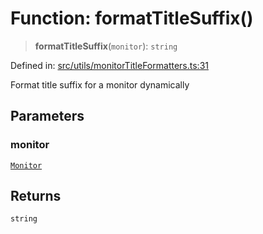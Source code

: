 # Function: formatTitleSuffix()

> **formatTitleSuffix**(`monitor`): `string`

Defined in: [src/utils/monitorTitleFormatters.ts:31](https://github.com/Nick2bad4u/Uptime-Watcher/blob/2a45eeb1723f8f7089001af2c92aa07d82dfe7e4/src/utils/monitorTitleFormatters.ts#L31)

Format title suffix for a monitor dynamically

## Parameters

### monitor

[`Monitor`](../../../../shared/types/interfaces/Monitor.md)

## Returns

`string`
